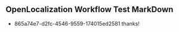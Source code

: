 ## OpenLocalization Workflow Test MarkDown
* 865a74e7-d2fc-4546-9559-174015ed2581 thanks!

<!--HONumber=Jul16_HO5-->


